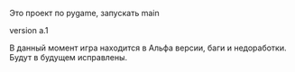 Это проект по pygame, запускать main

version a.1

В данный момент игра находится в Альфа версии, баги и недоработки. Будут в будущем исправлены.
